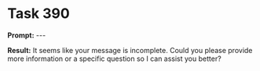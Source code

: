 # Task 390

**Prompt:** ---

**Result:**
It seems like your message is incomplete. Could you please provide more information or a specific question so I can assist you better?
